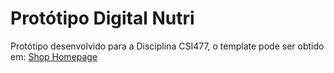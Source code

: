 # Protótipo Digital Nutri


Protótipo desenvolvido para a Disciplina CSI477, o template pode ser obtido  em: [Shop Homepage](http://startbootstrap.com/template-overviews/shop-homepage/)


